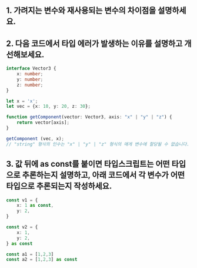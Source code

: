 ## 1. 가려지는 변수와 재사용되는 변수의 차이점을 설명하세요.

## 2. 다음 코드에서 타입 에러가 발생하는 이유를 설명하고 개선해보세요.
```ts
interface Vector3 {
    x: number;
    y: number;
    z: number;
}

let x = 'x';
let vec = {x: 10, y: 20, z: 30};

function getComponent(vector: Vector3, axis: "x" | "y" | "z") {
    return vector[axis];
}

getComponent (vec, x);
// "string" 형식의 인수는 "x" | "y" | "z" 형식의 매게 변수에 할당될 수 없습니다.
```

## 3. 값 뒤에 as const를 붙이면 타입스크립트는 어떤 타입으로 추론하는지 설명하고, 아래 코드에서 각 변수가 어떤 타입으로 추론되는지 작성하세요.

```ts
const v1 = {
    x: 1 as const,
    y: 2,
}

const v2 = {
    x: 1,
    y: 2,
} as const

const a1 = [1,2,3]
const a2 = [1,2,3] as const

```